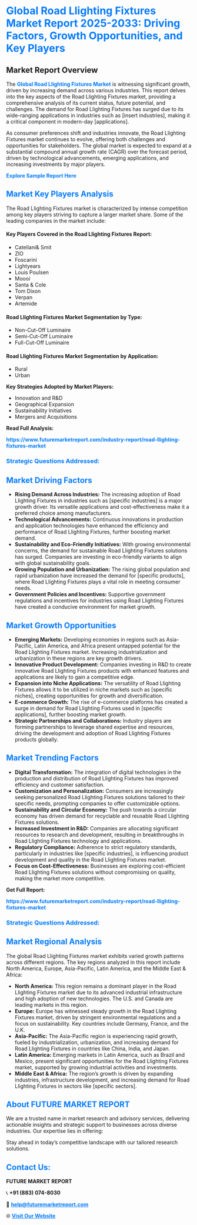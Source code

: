 <h1 style="color: #007BFF;">Global Road Llighting Fixtures Market Report 2025-2033: Driving Factors, Growth Opportunities, and Key Players</h1>

<section id="overview">
<h2>Market Report Overview</h2>
<p>The <a href="https://www.futuremarketreport.com/industry-report/road-llighting-fixtures-market" style="color: #007BFF; text-decoration: none;"><strong>Global Road Llighting Fixtures Market</strong></a> is witnessing significant growth, driven by increasing demand across various industries. This report delves into the key aspects of the Road Llighting Fixtures market, providing a comprehensive analysis of its current status, future potential, and challenges. The demand for Road Llighting Fixtures has surged due to its wide-ranging applications in industries such as [insert industries], making it a critical component in modern-day [applications].</p>
<p>As consumer preferences shift and industries innovate, the Road Llighting Fixtures market continues to evolve, offering both challenges and opportunities for stakeholders. The global market is expected to expand at a substantial compound annual growth rate (CAGR) over the forecast period, driven by technological advancements, emerging applications, and increasing investments by major players.</p>
</section>

<section id="overview">
<p><a href="https://www.futuremarketreport.com/request-sample/reportId=53676" style="color: #007BFF; text-decoration: none;"><strong>Explore Sample Report Here</strong></a></p>
</section>

<section id="key-players">
<h2 style="color: #007BFF;">Market Key Players Analysis</h2>
<p>The Road Llighting Fixtures market is characterized by intense competition among key players striving to capture a larger market share. Some of the leading companies in the market include:</p>
<h4>Key Players Covered in the Road Llighting Fixtures Report:</h4>
<ul><li>Catellani&amp; Smit</li><li>ZIO</li><li>Foscarini</li><li>Lightyears</li><li>Louis Poulsen</li><li>Moooi</li><li>Santa &amp; Cole</li><li>Tom Dixon</li><li>Verpan</li><li>Artemide</li></ul>
<h4>Road Llighting Fixtures Market Segmentation by Type:</h4>
<ul><li>Non-Cut-Off Luminaire</li><li>Semi-Cut-Off Luminaire</li><li>Full-Cut-Off Luminaire</li></ul>

<h4>Road Llighting Fixtures Market Segmentation by Application:</h4>
<ul><li>Rural</li><li>Urban</li></ul>
<p><strong>Key Strategies Adopted by Market Players:</strong></p>
<ul>
<li>Innovation and R&D</li>
<li>Geographical Expansion</li>
<li>Sustainability Initiatives</li>
<li>Mergers and Acquisitions</li>
</ul>
</section>

<section>
<p><strong>Read Full Analysis: </strong></p><a href="https://www.futuremarketreport.com/industry-report/road-llighting-fixtures-market" style="color: #007BFF; text-decoration: none;"><strong>https://www.futuremarketreport.com/industry-report/road-llighting-fixtures-market</strong></a>
<h3 style="color: #007BFF;">Strategic Questions Addressed:</h3>
</section>

<section id="driving-factors">
<h2 style="color: #007BFF;">Market Driving Factors</h2>
<ul>
<li><strong>Rising Demand Across Industries:</strong> The increasing adoption of Road Llighting Fixtures in industries such as [specific industries] is a major growth driver. Its versatile applications and cost-effectiveness make it a preferred choice among manufacturers.</li>
<li><strong>Technological Advancements:</strong> Continuous innovations in production and application technologies have enhanced the efficiency and performance of Road Llighting Fixtures, further boosting market demand.</li>
<li><strong>Sustainability and Eco-Friendly Initiatives:</strong> With growing environmental concerns, the demand for sustainable Road Llighting Fixtures solutions has surged. Companies are investing in eco-friendly variants to align with global sustainability goals.</li>
<li><strong>Growing Population and Urbanization:</strong> The rising global population and rapid urbanization have increased the demand for [specific products], where Road Llighting Fixtures plays a vital role in meeting consumer needs.</li>
<li><strong>Government Policies and Incentives:</strong> Supportive government regulations and incentives for industries using Road Llighting Fixtures have created a conducive environment for market growth.</li>
</ul>
</section>

<section id="growth-opportunities">
<h2 style="color: #007BFF;">Market Growth Opportunities</h2>
<ul>
<li><strong>Emerging Markets:</strong> Developing economies in regions such as Asia-Pacific, Latin America, and Africa present untapped potential for the Road Llighting Fixtures market. Increasing industrialization and urbanization in these regions are key growth drivers.</li>
<li><strong>Innovative Product Development:</strong> Companies investing in R&D to create innovative Road Llighting Fixtures products with enhanced features and applications are likely to gain a competitive edge.</li>
<li><strong>Expansion into Niche Applications:</strong> The versatility of Road Llighting Fixtures allows it to be utilized in niche markets such as [specific niches], creating opportunities for growth and diversification.</li>
<li><strong>E-commerce Growth:</strong> The rise of e-commerce platforms has created a surge in demand for Road Llighting Fixtures used in [specific applications], further boosting market growth.</li>
<li><strong>Strategic Partnerships and Collaborations:</strong> Industry players are forming partnerships to leverage shared expertise and resources, driving the development and adoption of Road Llighting Fixtures products globally.</li>
</ul>
</section>

<section id="trending-factors">
<h2 style="color: #007BFF;">Market Trending Factors</h2>
<ul>
<li><strong>Digital Transformation:</strong> The integration of digital technologies in the production and distribution of Road Llighting Fixtures has improved efficiency and customer satisfaction.</li>
<li><strong>Customization and Personalization:</strong> Consumers are increasingly seeking personalized Road Llighting Fixtures solutions tailored to their specific needs, prompting companies to offer customizable options.</li>
<li><strong>Sustainability and Circular Economy:</strong> The push towards a circular economy has driven demand for recyclable and reusable Road Llighting Fixtures solutions.</li>
<li><strong>Increased Investment in R&D:</strong> Companies are allocating significant resources to research and development, resulting in breakthroughs in Road Llighting Fixtures technology and applications.</li>
<li><strong>Regulatory Compliance:</strong> Adherence to strict regulatory standards, particularly in industries like [specific industries], is influencing product development and quality in the Road Llighting Fixtures market.</li>
<li><strong>Focus on Cost-Effectiveness:</strong> Businesses are exploring cost-efficient Road Llighting Fixtures solutions without compromising on quality, making the market more competitive.</li>
</ul>
</section>

<section>
<p><strong>Get Full Report: </strong></p><a href="https://www.futuremarketreport.com/industry-report/road-llighting-fixtures-market" style="color: #007BFF; text-decoration: none;"><strong>https://www.futuremarketreport.com/industry-report/road-llighting-fixtures-market</strong></a>
<h3 style="color: #007BFF;">Strategic Questions Addressed:</h3>
</section>


<section id="regional-analysis">
<h2 style="color: #007BFF;">Market Regional Analysis</h2>
<p>The global Road Llighting Fixtures market exhibits varied growth patterns across different regions. The key regions analyzed in this report include North America, Europe, Asia-Pacific, Latin America, and the Middle East & Africa:</p>
<ul>
<li><strong>North America:</strong> This region remains a dominant player in the Road Llighting Fixtures market due to its advanced industrial infrastructure and high adoption of new technologies. The U.S. and Canada are leading markets in this region.</li>
<li><strong>Europe:</strong> Europe has witnessed steady growth in the Road Llighting Fixtures market, driven by stringent environmental regulations and a focus on sustainability. Key countries include Germany, France, and the U.K.</li>
<li><strong>Asia-Pacific:</strong> The Asia-Pacific region is experiencing rapid growth, fueled by industrialization, urbanization, and increasing demand for Road Llighting Fixtures in countries like China, India, and Japan.</li>
<li><strong>Latin America:</strong> Emerging markets in Latin America, such as Brazil and Mexico, present significant opportunities for the Road Llighting Fixtures market, supported by growing industrial activities and investments.</li>
<li><strong>Middle East & Africa:</strong> The region’s growth is driven by expanding industries, infrastructure development, and increasing demand for Road Llighting Fixtures in sectors like [specific sectors].</li>
</ul>
</section>

<footer>
<h2 style="color: #007BFF;">About FUTURE MARKET REPORT</h2>
<p>We are a trusted name in market research and advisory services, delivering actionable insights and strategic support to businesses across diverse industries. Our expertise lies in offering:</p>

<p>Stay ahead in today’s competitive landscape with our tailored research solutions.</p>

<h2 style="color: #007BFF;">Contact Us:</h2>
<p><strong>FUTURE MARKET REPORT</strong></p>
<p>📞 <strong>+91 (883) 074-8030</strong></p>
<p>📧 <strong><a href="mailto:help@futuremarketreport.com" style="color: #007BFF;">help@futuremarketreport.com</a></strong></p>
<p>🌐 <strong><a href="https://www.futuremarketreport.com/" style="color: #007BFF;">Visit Our Website</a></strong></p>
</footer>